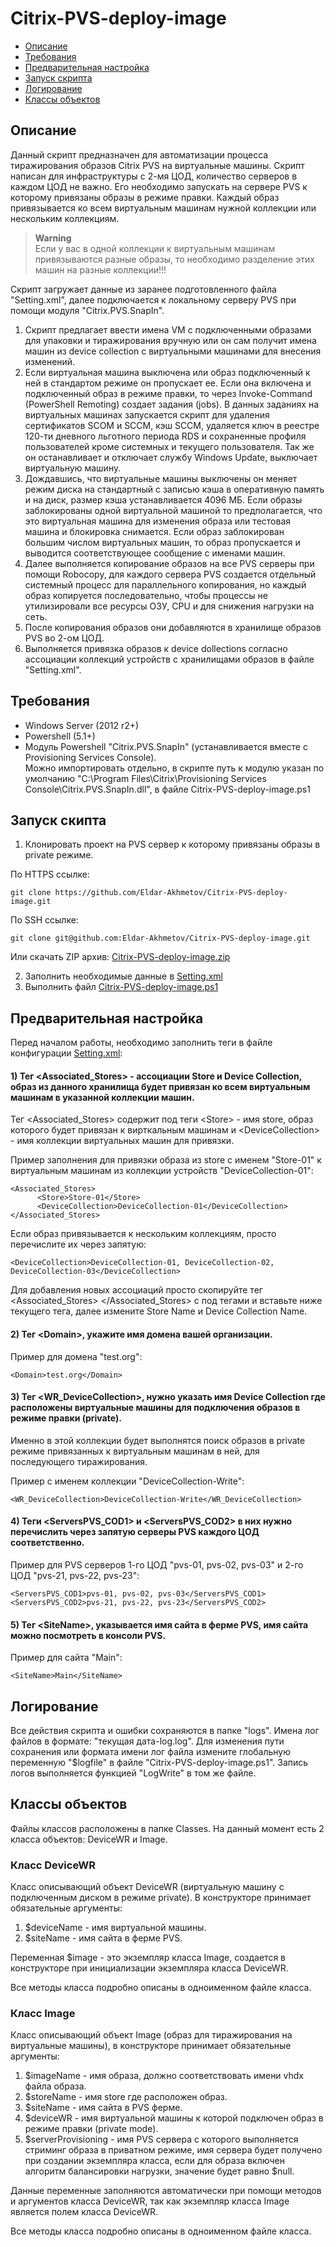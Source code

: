 # Citrix-PVS-deploy-image
- [Описание](#описание)
- [Требования](#требования)
- [Предварительная настройка](#настройка)
- [Запуск скрипта](#запуск)
- [Логирование](#логирование)
- [Классы объектов](#классы)


## Описание <a name="описание"></a>

Данный скрипт предназначен для автоматизации процесса тиражирования образов Citrix PVS на виртуальные машины.
Скрипт написан для инфраструктуры с 2-мя ЦОД, количество серверов в каждом ЦОД не важно.
Его необходимо запускать на сервере PVS к которому привязаны образы в режиме правки.
Каждый образ привязывается ко всем виртуальным машинам нужной коллекции или нескольким коллекциям.
> **Warning**  
> Если у вас в одной коллекции к виртуальным машинам привязываются разные образы, то необходимо разделение этих машин на разные коллекции!!!

Скрипт загружает данные из заранее подготовленного файла "Setting.xml", далее подключается к локальному серверу PVS при помощи модуля "Citrix.PVS.SnapIn".
1) Скрипт предлагает ввести имена VM с подключенными образами для упаковки и тиражирования вручную или он сам получит имена машин из device collection с виртуальными машинами для внесения изменений.
2) Если виртуальная машина выключена или образ подключенный к ней в стандартом режиме он пропускает ее. Если она включена и подключенный образ в режиме правки, то через Invoke-Command (PowerShell Remoting) создает задания (jobs). В данных заданиях на виртуальных машинах запускается скрипт для удаления сертификатов SCOM и SCCM, кэш SCCM, удаляется ключ в реестре 120-ти дневного льготного периода RDS и сохраненные профиля пользователей кроме системных и текущего пользователя. Так же он останавливает и отключает службу Windows Update, выключает виртуальную машину.
3) Дождавшись, что виртуальные машины выключены он меняет режим диска на стандартный с записью кэша в оперативную память и на диск, размер кэша устанавливается 4096 МБ. Если образы заблокированы одной виртуальной машиной то предполагается, что это виртуальная машина для изменения образа или тестовая машина и блокировка снимается. Если образ заблокирован большим числом виртуальных машин, то образ пропускается и выводится соответствующее сообщение с именами машин.
5) Далее выполняется копирование образов на все PVS серверы при помощи Robocopy, для каждого сервера PVS создается отдельный системный процесс для параллельного копирования, но каждый образ копируется последовательно, чтобы процессы не утилизировали все ресурсы ОЗУ, CPU и для снижения нагрузки на сеть.
6) После копирования образов они добавляются в хранилище образов PVS во 2-ом ЦОД.
7) Выполняется привязка образов к device dollections согласно ассоциации коллекций устройств с хранилищами образов в файле "Setting.xml". 

## Требования <a name="требования"></a>
- Windows Server (2012 r2+)
- Powershell (5.1+)
- Модуль Powershell "Citrix.PVS.SnapIn" (устанавливается вместе с Provisioning Services Console).  
Можно импортировать отдельно, в скрипте путь к модулю указан по умолчанию "C:\Program Files\Citrix\Provisioning Services Console\Citrix.PVS.SnapIn.dll", в файле Citrix-PVS-deploy-image.ps1

## Запуск скипта <a name="запуск"></a>

1) Клонировать проект на PVS сервер к которому привязаны образы в private режиме.  

По HTTPS ссылке: 
```
git clone https://github.com/Eldar-Akhmetov/Citrix-PVS-deploy-image.git
```
По SSH ссылке:
```
git clone git@github.com:Eldar-Akhmetov/Citrix-PVS-deploy-image.git
```
Или скачать ZIP архив: [Citrix-PVS-deploy-image.zip](https://github.com/Eldar-Akhmetov/Citrix-PVS-deploy-image/archive/refs/heads/main.zip)  

2) Заполнить необходимые данные в [Setting.xml](https://github.com/Eldar-Akhmetov/Citrix-PVS-deploy-image/blob/main/Setting.xml)  
3) Выполнить файл [Citrix-PVS-deploy-image.ps1](https://github.com/Eldar-Akhmetov/Citrix-PVS-deploy-image/blob/main/Citrix-PVS-deploy-image.ps1)

## Предварительная настройка <a name="настройка"></a>
Перед началом работы, необходимо заполнить теги в файле конфигурации [Setting.xml](https://github.com/Eldar-Akhmetov/Citrix-PVS-deploy-image/blob/main/Setting.xml):
#### 1) Тег \<Associated_Stores> - ассоциации Store и Device Collection, образ из данного хранилища будет привязан ко всем виртуальным машинам в указанной коллекции машин.
Тег \<Associated_Stores> содержит под теги \<Store> - имя store, образ которого будет привязан к вирткальным машинам и \<DeviceCollection> - имя коллекции виртуальных машин для привязки.

Пример заполнения для привязки образа из store с именем "Store-01" к виртуальным машинам из коллекции устройств "DeviceCollection-01":
```
<Associated_Stores>
      <Store>Store-01</Store>
      <DeviceCollection>DeviceCollection-01</DeviceCollection>
</Associated_Stores>
 ```
 
Если образ привязывается к нескольким коллекциям, просто перечислите их через запятую:
```
<DeviceCollection>DeviceCollection-01, DeviceCollection-02, DeviceCollection-03</DeviceCollection>
```
Для добавления новых ассоциаций просто скопируйте тег <Associated_Stores> </Associated_Stores> с под тегами и вставьте ниже текущего тега, далее измените Store Name и Device Collection Name.

   
#### 2) Тег \<Domain>, укажите имя домена вашей организации.

Пример для домена "test.org":
```
<Domain>test.org</Domain>
```
   
#### 3) Тег \<WR_DeviceCollection>, нужно указать имя Device Collection где расположены виртуальные машины для подключения образов в режиме правки (private).
Именно в этой коллекции будет выполнятся поиск образов в private режиме привязанных к виртуальным машинам в ней, для последующего тиражирования.

Пример с именем коллекции "DeviceCollection-Write":
```
<WR_DeviceCollection>DeviceCollection-Write</WR_DeviceCollection>
```
   
#### 4) Теги \<ServersPVS_COD1> и \<ServersPVS_COD2> в них нужно перечислить через запятую серверы PVS каждого ЦОД соответственно.

Пример для PVS серверов 1-го ЦОД "pvs-01, pvs-02, pvs-03" и 2-го ЦОД "pvs-21, pvs-22, pvs-23":
```
<ServersPVS_COD1>pvs-01, pvs-02, pvs-03</ServersPVS_COD1>
<ServersPVS_COD2>pvs-21, pvs-22, pvs-23</ServersPVS_COD2>
```
   
#### 5) Тег \<SiteName>, указывается имя сайта в ферме PVS, имя сайта можно посмотреть в консоли PVS.

Пример для сайта "Main":
```
<SiteName>Main</SiteName>
```

## Логирование <a name="логирование"></a>

Все действия скрипта и ошибки сохраняются в папке "logs".
Имена лог файлов в формате: "текущая дата-log.log".
Для изменения пути сохранения или формата имени лог файла измените глобальную переменную "$logfile" в файле "Citrix-PVS-deploy-image.ps1".
Запись логов выполняется функцией "LogWrite" в том же файле.

## Классы объектов
Файлы классов расположены в папке Classes.
На данный момент есть 2 класса объектов: DeviceWR и Image.

### Класс DeviceWR
Класс описывающий объект DeviceWR (виртуальную машину с подключенным диском в режиме private). В конструкторе принимает обязательные аргументы:
1) $deviceName - имя виртуальной машины.
2) $siteName - имя сайта в ферме PVS.

Переменная $image - это экземпляр класса Image, создается в конструкторе при инициализации экземпляра класса DeviceWR.

Все методы класса подробно описаны в одноименном файле класса.

### Класс Image <a name="классы"></a>
Класс описывающий объект Image (образ для тиражирования на виртуальные машины), в конструкторе принимает обязательные аргументы:
1) $imageName - имя образа, должно соответствовать имени vhdx файла образа.
2) $storeName - имя store где расположен образ.
3) $siteName - имя сайта в PVS ферме.
4) $deviceWR - имя виртуальной машины к которой подключен образ в режиме правки (private mode).
5) $serverProvisioning - имя PVS сервера с которого выполняется стриминг образа в приватном режиме, имя сервера будет получено при создании экземпляра класса, если для образа включен алгоритм балансировки нагрузки, значение будет равно $null.

Данные переменные заполняются автоматически при помощи методов и аргументов класса DeviceWR, так как экземпляр класса Image является полем класса DeviceWR.

Все методы класса подробно описаны в одноименном файле класса.
